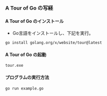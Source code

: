 ### A Tour of Go の写経

#### A Tour of Go のインストール

* Go言語をインストールし、下記を実行。

```
go install golang.org/x/website/tour@latest
```

#### A Tour of Go の起動

```
tour.exe
```

#### プログラムの実行方法

```
go run example.go
```

